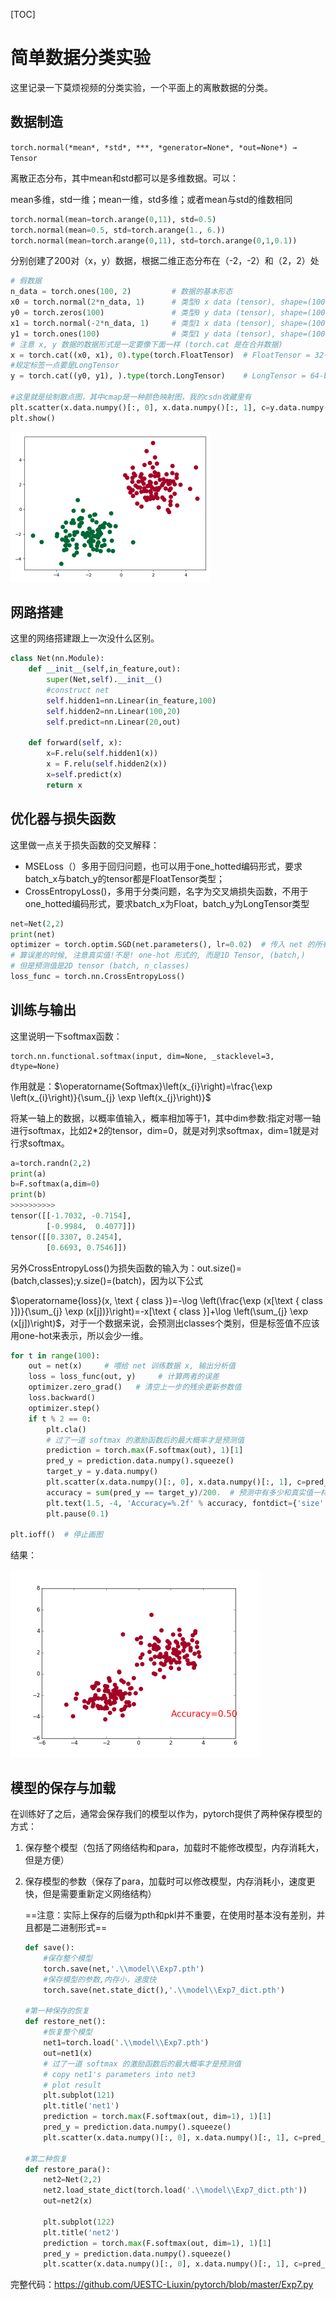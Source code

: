[TOC]

# 简单数据分类实验

这里记录一下莫烦视频的分类实验，一个平面上的离散数据的分类。

## 数据制造

`torch.normal(*mean*, *std*, ***, *generator=None*, *out=None*) → Tensor`

离散正态分布，其中mean和std都可以是多维数据。可以：

mean多维，std一维；mean一维，std多维；或者mean与std的维数相同

```python
torch.normal(mean=torch.arange(0,11), std=0.5)
torch.normal(mean=0.5, std=torch.arange(1., 6.))
torch.normal(mean=torch.arange(0,11), std=torch.arange(0,1,0.1))
```

分别创建了200对（x，y）数据，根据二维正态分布在（-2，-2）和（2，2）处


```python
# 假数据
n_data = torch.ones(100, 2)         # 数据的基本形态
x0 = torch.normal(2*n_data, 1)      # 类型0 x data (tensor), shape=(100, 2)
y0 = torch.zeros(100)               # 类型0 y data (tensor), shape=(100, )
x1 = torch.normal(-2*n_data, 1)     # 类型1 x data (tensor), shape=(100, 1)
y1 = torch.ones(100)                # 类型1 y data (tensor), shape=(100, )
# 注意 x, y 数据的数据形式是一定要像下面一样 (torch.cat 是在合并数据)
x = torch.cat((x0, x1), 0).type(torch.FloatTensor)  # FloatTensor = 32-bit floating
#规定标签一点要是LongTensor
y = torch.cat((y0, y1), ).type(torch.LongTensor)    # LongTensor = 64-bit integer

#这里就是绘制散点图，其中cmap是一种颜色映射图，我的csdn收藏里有
plt.scatter(x.data.numpy()[:, 0], x.data.numpy()[:, 1], c=y.data.numpy(), s=100, lw=0, cmap='RdYlGn')
plt.show()
```

<img src="https://raw.githubusercontent.com/UESTC-Liuxin/pytorch/master/md_img/Exp7_1.png" alt="Exp7_1" style="zoom:50%;" />

## 网路搭建

这里的网络搭建跟上一次没什么区别。

```python
class Net(nn.Module):
    def __init__(self,in_feature,out):
        super(Net,self).__init__()
        #construct net
        self.hidden1=nn.Linear(in_feature,100)
        self.hidden2=nn.Linear(100,20)
        self.predict=nn.Linear(20,out)

    def forward(self, x):
        x=F.relu(self.hidden1(x))
        x = F.relu(self.hidden2(x))
        x=self.predict(x)
        return x
```

## 优化器与损失函数

这里做一点关于损失函数的交叉解释：

- MSELoss（）多用于回归问题，也可以用于one_hotted编码形式，要求batch_x与batch_y的tensor都是FloatTensor类型；
- CrossEntropyLoss()，多用于分类问题，名字为交叉熵损失函数，不用于one_hotted编码形式，要求batch_x为Float，batch_y为LongTensor类型
  

```python
net=Net(2,2)
print(net)
optimizer = torch.optim.SGD(net.parameters(), lr=0.02)  # 传入 net 的所有参数, 学习率
# 算误差的时候, 注意真实值!不是! one-hot 形式的, 而是1D Tensor, (batch,)
# 但是预测值是2D tensor (batch, n_classes)
loss_func = torch.nn.CrossEntropyLoss()
```

## 训练与输出

这里说明一下softmax函数：

```
torch.nn.functional.softmax(input, dim=None, _stacklevel=3, dtype=None)
```

作用就是：$\operatorname{Softmax}\left(x_{i}\right)=\frac{\exp \left(x_{i}\right)}{\sum_{j} \exp \left(x_{j}\right)}$

将某一轴上的数据，以概率值输入，概率相加等于1，其中dim参数:指定对哪一轴进行softmax，比如2*2的tensor，dim=0，就是对列求softmax，dim=1就是对行求softmax。

```python
a=torch.randn(2,2)
print(a)
b=F.softmax(a,dim=0)
print(b)
>>>>>>>>>>
tensor([[-1.7032, -0.7154],
        [-0.9984,  0.4077]])
tensor([[0.3307, 0.2454],
        [0.6693, 0.7546]])
```

另外CrossEntropyLoss()为损失函数的输入为：out.size()=(batch,classes);y.size()=(batch)，因为以下公式

$\operatorname{loss}(x, \text { class })=-\log \left(\frac{\exp (x[\text { class }])}{\sum_{j} \exp (x[j])}\right)=-x[\text { class }]+\log \left(\sum_{j} \exp (x[j])\right)$，对于一个数据来说，会预测出classes个类别，但是标签值不应该用one-hot来表示，所以会少一维。

```python
for t in range(100):
    out = net(x)     # 喂给 net 训练数据 x, 输出分析值
    loss = loss_func(out, y)     # 计算两者的误差
    optimizer.zero_grad()   # 清空上一步的残余更新参数值
    loss.backward()
    optimizer.step()
    if t % 2 == 0:
        plt.cla()
        # 过了一道 softmax 的激励函数后的最大概率才是预测值
        prediction = torch.max(F.softmax(out), 1)[1]
        pred_y = prediction.data.numpy().squeeze()
        target_y = y.data.numpy()
        plt.scatter(x.data.numpy()[:, 0], x.data.numpy()[:, 1], c=pred_y, s=100, lw=0, cmap='RdYlGn')
        accuracy = sum(pred_y == target_y)/200.  # 预测中有多少和真实值一样
        plt.text(1.5, -4, 'Accuracy=%.2f' % accuracy, fontdict={'size': 20, 'color':  'red'})
        plt.pause(0.1)

plt.ioff()  # 停止画图
```

结果：

<img src="https://raw.githubusercontent.com/UESTC-Liuxin/pytorch/master/md_img/Exp7_2.gif" style="zoom:50%;" />

## 模型的保存与加载

在训练好了之后，通常会保存我们的模型以作为，pytorch提供了两种保存模型的方式：

1. 保存整个模型（包括了网络结构和para，加载时不能修改模型，内存消耗大，但是方便）

2. 保存模型的参数（保存了para，加载时可以修改模型，内存消耗小，速度更快，但是需要重新定义网络结构）

   ==注意：实际上保存的后缀为pth和pkl并不重要，在使用时基本没有差别，并且都是二进制形式==

   ```python
   def save():
       #保存整个模型
       torch.save(net,'.\\model\\Exp7.pth')
       #保存模型的参数,内存小，速度快
       torch.save(net.state_dict(),'.\\model\\Exp7_dict.pth')
   
   #第一种保存的恢复
   def restore_net():
       #恢复整个模型
       net1=torch.load('.\\model\\Exp7.pth')
       out=net1(x)
       # 过了一道 softmax 的激励函数后的最大概率才是预测值
       # copy net1's parameters into net3
       # plot result
       plt.subplot(121)
       plt.title('net1')
       prediction = torch.max(F.softmax(out, dim=1), 1)[1]
       pred_y = prediction.data.numpy().squeeze()
       plt.scatter(x.data.numpy()[:, 0], x.data.numpy()[:, 1], c=pred_y, s=100, lw=0, cmap='RdYlGn')
   
   #第二种恢复
   def restore_para():
       net2=Net(2,2)
       net2.load_state_dict(torch.load('.\\model\\Exp7_dict.pth'))
       out=net2(x)
   
       plt.subplot(122)
       plt.title('net2')
       prediction = torch.max(F.softmax(out, dim=1), 1)[1]
       pred_y = prediction.data.numpy().squeeze()
       plt.scatter(x.data.numpy()[:, 0], x.data.numpy()[:, 1], c=pred_y, s=100, lw=0, cmap='RdYlGn')
   ```

   


完整代码：https://github.com/UESTC-Liuxin/pytorch/blob/master/Exp7.py

